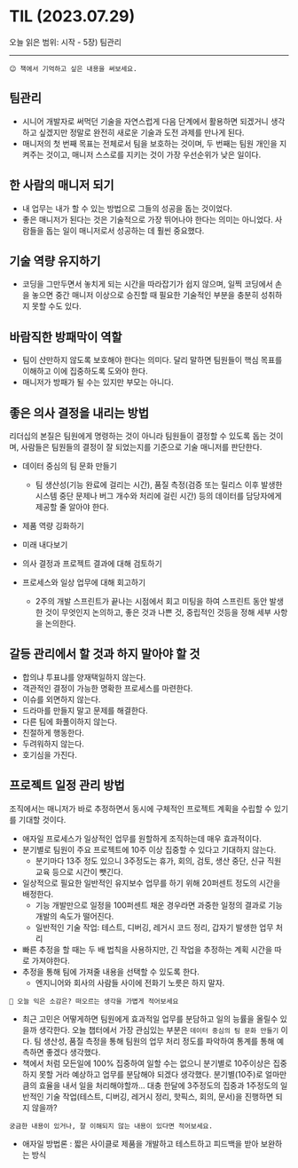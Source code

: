 # TIL (2023.07.29)

오늘 읽은 범위: 시작 - 5장) 팀관리

---

```text
😉 책에서 기억하고 싶은 내용을 써보세요.
```

## 팀관리

- 시니어 개발자로 써먹던 기술을 자연스럽게 다음 단계에서 활용하면 되겠거니 생각하고 싶겠지만
  정말로 완전히 새로운 기술과 도전 과제를 만나게 된다.
- 매니저의 첫 번째 목표는 전체로서 팀을 보호하는 것이며, 두 번째는 팀원 개인을 지켜주는 것이고, 매니저 스스로를 지키는 것이
  가장 우선순위가 낮은 일이다.

## 한 사람의 매니저 되기

- 내 업무는 내가 할 수 있는 방법으로 그들의 성공을 돕는 것이었다.
- 좋은 매니저가 된다는 것은 기술적으로 가장 뛰어나야 한다는 의미는 아니었다.
  사람들을 돕는 일이 매니저로서 성공하는 데 훨씬 중요했다.

## 기술 역량 유지하기

- 코딩을 그만두면서 놓치게 되는 시간을 따라잡기가 쉽지 않으며, 일찍 코딩에서 손을 놓으면 중간 매니저 이상으로
  승진할 때 필요한 기술적인 부분을 충분히 성취하지 못할 수도 있다.

## 바람직한 방패막이 역할

- 팀이 산만하지 않도록 보호해야 한다는 의미다. 달리 말하면 팀원들이 핵심 목표를 이해하고 이에 집중하도록 도와야 한다.
- 매니저가 방패가 될 수는 있지만 부모는 아니다.

## 좋은 의사 결정을 내리는 방법

리더십의 본질은 팀원에게 명령하는 것이 아니라 팀원들이 결정할 수 있도록 돕는 것이며, 사람들은 팀원들의 결정이
잘 되었는지를 기준으로 기술 매니저를 판단한다.

- 데이터 중심의 팀 문화 만들기

  - 팀 생산성(기능 완료에 걸리는 시간), 품질 측정(검증 또는 릴리스 이후 발생한 시스템 중단 문제나 버그 개수와 처리에 걸린 시간)
    등의 데이터를 담당자에게 제공할 줄 알아야 한다.

- 제품 역량 깅화하기
- 미래 내다보기
- 의사 결정과 프로젝트 결과에 대해 검토하기
- 프로세스와 일상 업무에 대해 회고하기

  - 2주의 개발 스프린트가 끝나는 시점에서 회고 미팅을 하여 스프린트 동안 발생한 것이 무엇인지 논의하고,
    좋은 것과 나쁜 것, 중립적인 것등을 정해 세부 사항을 논의한다.

## 갈등 관리에서 할 것과 하지 말아야 할 것

- 합의냐 투표냐를 양재택일하지 않는다.
- 객관적인 결정이 가능한 명확한 프로세스를 마련한다.
- 이슈를 외면하지 않는다.
- 드라마를 만들지 말고 문제를 해결한다.
- 다른 팀에 화풀이하지 않는다.
- 친절하게 행동한다.
- 두려워하지 않는다.
- 호기심을 가진다.

## 프로젝트 일정 관리 방법

조직에서는 매니저가 바로 추정하면서 동시에 구체적인 프로젝트 계획을 수립할 수 있기를 기대할 것이다.

- 애자일 프로세스가 일상적인 업무를 원할하게 조직하는데 매우 효과적이다.
- 분기별로 팀원이 주요 프로젝트에 10주 이상 집중할 수 있다고 기대하지 않는다.
  - 분기마다 13주 정도 있으니 3주정도는 휴가, 회의, 검토, 생산 중단, 신규 직원 교육 등으로 시간이 뺏긴다.
- 일상적으로 필요한 일반적인 유지보수 업무를 하기 위해 20퍼센트 정도의 시간을 배정한다.
  - 기능 개발만으로 일정을 100퍼센트 채운 경우라면 과중한 일정의 결과로 기능 개발의 속도가 떨어진다.
  - 일반적인 기술 작업: 테스트, 디버깅, 레거시 코드 정리, 갑자기 발생한 업무 처리
- 빠른 추정을 할 때는 두 배 법칙을 사용하지만, 긴 작업을 추정하는 계획 시간을 따로 가져야한다.
- 추정을 통해 팀에 가져줄 내용을 선택할 수 있도록 한다.
  - 엔지니어와 회사의 사람들 사이에 전화기 노릇은 하지 말자.

```text
🤔 오늘 익은 소감은? 떠오르는 생각을 가볍게 적어보세요
```

- 최근 고민은 어떻게하면 팀원에게 효과적일 업무를 분담하고 일의 능률을 올릴수 있을까 생각한다.
  오늘 챕터에서 가장 관심있는 부분은 `데이터 중심의 팀 문화 만들기` 이다. 팀 생산성, 품질 측정을 통해 팀원의 업무 처리 정도를
  파악하여 통계를 통해 예측하면 좋겠다 생각했다.
- 책에서 처럼 모든일에 100% 집중하여 일할 수는 없으니 분기별로 10주이상은 집중하지 못할 거라 예상하고 업무를 분담해야
  되겠다 생각했다. 분기별(10주)로 얼마만큼의 효율을 내서 일을 처리해야할까...
  대충 한달에 3주정도의 집중과 1주정도의 일반적인 기술 작업(테스트, 디버깅, 레거시 정리, 핫픽스, 회의, 문서)을 진행하면 되지 않을까?

```text
궁금한 내용이 있거나, 잘 이해되지 않는 내용이 있다면 적어보세요.
```

- 애자일 방법론
  : 짧은 사이클로 제품을 개발하고 테스트하고 피드백을 받아 보완하는 방식
